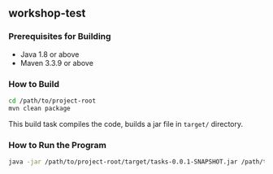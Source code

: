 ## workshop-test

### Prerequisites for Building

* Java 1.8 or above
* Maven 3.3.9 or above

### How to Build

```bash
cd /path/to/project-root
mvn clean package
```
This build task compiles the code, builds a jar file in `target/` directory.

### How to Run the Program

```bash
java -jar /path/to/project-root/target/tasks-0.0.1-SNAPSHOT.jar /path/to/project-root/src/test/resources/tasks
```

